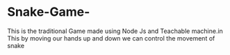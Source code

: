 # Snake-Game-
This is the traditional Game made using Node Js and Teachable machine.in This by moving our hands up and down we can control the movement of snake
